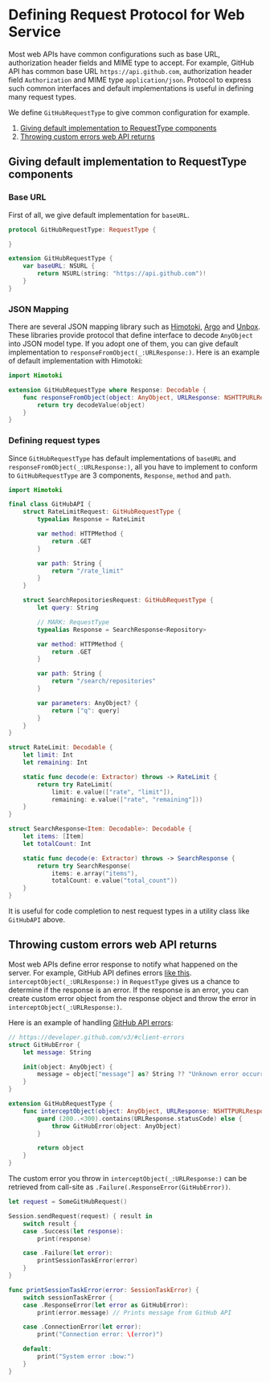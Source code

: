 # Defining Request Protocol for Web Service

Most web APIs have common configurations such as base URL, authorization header fields and MIME type to accept. For example, GitHub API has common base URL `https://api.github.com`, authorization header field `Authorization` and MIME type `application/json`. Protocol to express such common interfaces and default implementations is useful in defining many request types.

We define `GitHubRequestType` to give common configuration for example.

1. [Giving default implementation to RequestType components](#giving-default-implementation-to-requesttype-components)
2. [Throwing custom errors web API returns](#throwing-custom-errors-web-api-returns)

## Giving default implementation to RequestType components

### Base URL

First of all, we give default implementation for `baseURL`.

```swift
protocol GitHubRequestType: RequestType {

}

extension GitHubRequestType {
    var baseURL: NSURL {
        return NSURL(string: "https://api.github.com")!
    }
}
```

### JSON Mapping

There are several JSON mapping library such as [Himotoki](https://github.com/ikesyo/Himotoki), [Argo](https://github.com/thoughtbot/Argo) and [Unbox](https://github.com/JohnSundell/Unbox). These libraries provide protocol that define interface to decode `AnyObject` into JSON model type. If you adopt one of them, you can give default implementation to `responseFromObject(_:URLResponse:)`. Here is an example of default implementation with Himotoki:

```swift
import Himotoki

extension GitHubRequestType where Response: Decodable {
    func responseFromObject(object: AnyObject, URLResponse: NSHTTPURLResponse) throws -> Response {
        return try decodeValue(object)
    }
}
```

### Defining request types

Since `GitHubRequestType` has default implementations of `baseURL` and `responseFromObject(_:URLResponse:)`, all you have to implement to conform to `GitHubRequestType` are 3 components, `Response`, `method` and `path`.

```swift
import Himotoki

final class GitHubAPI {
    struct RateLimitRequest: GitHubRequestType {
        typealias Response = RateLimit

        var method: HTTPMethod {
            return .GET
        }

        var path: String {
            return "/rate_limit"
        }
    }

    struct SearchRepositoriesRequest: GitHubRequestType {
        let query: String

        // MARK: RequestType
        typealias Response = SearchResponse<Repository>

        var method: HTTPMethod {
            return .GET
        }

        var path: String {
            return "/search/repositories"
        }

        var parameters: AnyObject? {
            return ["q": query]
        }
    }
}

struct RateLimit: Decodable {
    let limit: Int
    let remaining: Int

    static func decode(e: Extractor) throws -> RateLimit {
        return try RateLimit(
            limit: e.value(["rate", "limit"]),
            remaining: e.value(["rate", "remaining"]))
    }
}

struct SearchResponse<Item: Decodable>: Decodable {
    let items: [Item]
    let totalCount: Int

    static func decode(e: Extractor) throws -> SearchResponse {
        return try SearchResponse(
            items: e.array("items"),
            totalCount: e.value("total_count"))
    }
}
```

It is useful for code completion to nest request types in a utility class like `GitHubAPI` above.

## Throwing custom errors web API returns

Most web APIs define error response to notify what happened on the server. For example, GitHub API defines errors [like this](https://developer.github.com/v3/#client-errors). `interceptObject(_:URLResponse:)` in `RequestType` gives us a chance to determine if the response is an error. If the response is an error, you can create custom error object from the response object and throw the error in `interceptObject(_:URLResponse:)`.

Here is an example of handling [GitHub API errors](https://developer.github.com/v3/#client-errors):

```swift
// https://developer.github.com/v3/#client-errors
struct GitHubError {
    let message: String

    init(object: AnyObject) {
        message = object["message"] as? String ?? "Unknown error occurred"
    }
}

extension GitHubRequestType {
    func interceptObject(object: AnyObject, URLResponse: NSHTTPURLResponse) throws -> Response {
        guard (200..<300).contains(URLResponse.statusCode) else {
            throw GitHubError(object: AnyObject)
        }

        return object
    }
}
```

The custom error you throw in `interceptObject(_:URLResponse:)` can be retrieved from call-site as `.Failure(.ResponseError(GitHubError))`.

```swift
let request = SomeGitHubRequest()

Session.sendRequest(request) { result in
    switch result {
    case .Success(let response):
        print(response)

    case .Failure(let error):
        printSessionTaskError(error)
    }
}

func printSessionTaskError(error: SessionTaskError) {
    switch sessionTaskError {
    case .ResponseError(let error as GitHubError):
        print(error.message) // Prints message from GitHub API

    case .ConnectionError(let error):
        print("Connection error: \(error)")

    default:
        print("System error :bow:")
    }
}
```
